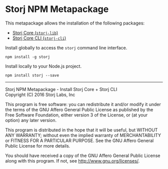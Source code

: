 # Storj NPM Metapackage

This metapackage allows the installation of the following packages:

* [Storj Core (`storj-lib`)](https://github.com/storj/core)
* [Storj Core CLI (`storj-cli`)](https://github.com/storj/core-cli)

Install globally to access the `storj` command line interface.

```
npm install -g storj
```

Install locally to your Node.js project.

```
npm install storj --save
```

---

Storj NPM Metapackage - Install Storj Core + Storj CLI  
Copyright (C) 2016 Storj Labs, Inc

This program is free software: you can redistribute it and/or modify
it under the terms of the GNU Affero General Public License as published
by the Free Software Foundation, either version 3 of the License, or
(at your option) any later version.

This program is distributed in the hope that it will be useful,
but WITHOUT ANY WARRANTY; without even the implied warranty of
MERCHANTABILITY or FITNESS FOR A PARTICULAR PURPOSE.  See the
GNU Affero General Public License for more details.

You should have received a copy of the GNU Affero General Public License
along with this program.  If not, see http://www.gnu.org/licenses/.


